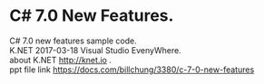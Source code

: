 # C# 7.0 New Features.  <br />
C# 7.0 new features sample code.<br />
K.NET 2017-03-18 Visual Studio EvenyWhere. <br />
about K.NET http://knet.io .<br />
ppt file link https://docs.com/billchung/3380/c-7-0-new-features

